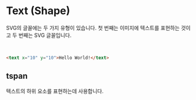 # Text (Shape)

SVG의 글꼴에는 두 가지 유형이 있습니다.
첫 번째는 이미지에 텍스트를 표현하는 것이고 두 번째는 SVG 글꼴입니다.

<br>

```html
<text x="10" y="10">Hello World!</text>
```

## tspan

텍스트의 하위 요소를 표현하는데 사용합니다.